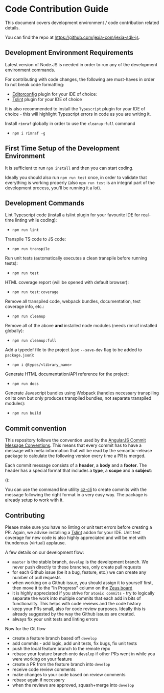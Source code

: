 # Code Contribution Guide

This document covers development environment / code contribution related details.

You can find the repo at https://github.com/jexia-com/jexia-sdk-js.

## Development Environment Requirements

Latest version of Node.JS is needed in order to run any of the development environment commands.

For contributing with code changes, the following are must-haves in order to not break code formatting:
  - [Editorconfig](http://editorconfig.org/) plugin for your IDE of choice: 
  - [Tslint](https://github.com/palantir/tslint) plugin for your IDE of choice

It is also recommended to install the `Typescript` plugin for your IDE of choice - this will highlight Typescript errors in code as you are writing it.

Install `rimraf` globally in order to use the `cleanup:full` command
- `npm i rimraf -g`

## First Time Setup of the Development Environment
It is sufficient to run `npm install` and then you can start coding.

Ideally you should also run `npm run test` once, in order to validate that everything is working properly (also `npm run test` is an integral part of the development process, you'll be running it a lot).

## Development Commands
Lint Typescript code (install a tslint plugin for your favourite IDE for real-time linting while coding):
- `npm run lint`

Transpile TS code to JS code:
- `npm run transpile`

Run unit tests (automatically executes a clean transpile before running tests):
- `npm run test`

HTML coverage report (will be opened with default browser):
- `npm run test:coverage`

Remove all transpiled code, webpack bundles, documentation, test coverage info, etc.:
- `npm run cleanup`

Remove all of the above **and** installed node modules (needs rimraf installed globally):
- `npm run cleanup:full`

Add a typedef file to the project (use `--save-dev` flag to be added to `package.json`):
- `npm i @types/<library_name>`

Generate HTML documentation/API reference for the project:
- `npm run docs`

Generate Javascript bundles using Webpack (handles necessary transpiling on its own but only produces transpiled bundles, not separate transpiled modules):

- `npm run build`

## Commit convention

This repository follows the convention used by the [AngularJS Commit Message Conventions](https://docs.google.com/document/d/1QrDFcIiPjSLDn3EL15IJygNPiHORgU1_OOAqWjiDU5Y/edit). This means that every commit has to have a message with meta information that will be read by the semantic-release package to calculate the following version every time a PR is merged.

Each commit message consists of a **header**, a **body** and a **footer**. The header has a special format that includes a **type**, a **scope** and a **subject**:

<type>(<scope>): <subject>
<BLANK LINE>
<body>
<BLANK LINE>
<footer>

You can use the command line utility [cz-cli](https://github.com/commitizen/cz-cli) to create commits with the message following the right format in a very easy way. The package is already setup to work with it.

## Contributing

Please make sure you have no linting or unit test errors before creating a PR. Again, we advise installing a [Tslint](https://github.com/palantir/tslint) addon for your IDE. 
Unit test coverage for new code is also highly appreciated and will be met with thunderous (virtual) applause.

A few details on our development flow:
- `master` is the stable branch, `develop` is the development branch. We never push directly to these branches, only create pull requests
- for each Github issue (be it a bug, feature, etc.) we can create any number of pull requests
- when working on a Github issue, you should assign it to yourself first, then move it to the "In Progress" column on the [Zeus board](https://github.com/orgs/jexia-com/projects/4?fullscreen=true&card_filter_query=label%3Asdk)
- it is highly appreciated if you strive for `atomic commits` - try to logically separate the work into multiple commits that each add in bits of functionality. This helps with code reviews and the code history
- keep your PRs small, also for code review purposes. Ideally this is already suggested by the way the Github issues are created.
- always fix your unit tests and linting errors

Now for the Git flow
- create a feature branch based off `develop`
- add commits - add logic, add unit tests, fix bugs, fix unit tests
- push the local feature branch to the remote repo
- rebase your feature branch onto `develop` if other PRs went in while you were working on your feature
- create a PR from the feature branch into `develop`
- receive code review comments
- make changes to your code based on review comments
- rebase again if necessary
- when the reviews are approved, squash+merge into `develop`
